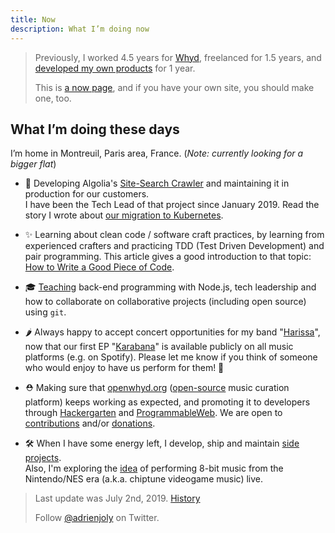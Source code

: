 ```yaml
---
title: Now
description: What I’m doing now
---
```

> Previously, I worked 4.5 years for [Whyd](https://medium.com/openwhyd/music-amongst-other-topics-a4f41657d6d), freelanced for 1.5 years, and [developed my own products](https://hackernoon.com/12-months-to-become-an-indie-hacker-ad0c916c1f5f) for 1 year.
>
> This is [a now page](http://nownownow.com/about), and if you have your own site, you should make one, too.

## What I’m doing these days

I’m home in Montreuil, Paris area, France. (*Note: currently looking for a bigger flat*)

- 💼 Developing Algolia's [Site-Search Crawler](https://www.algolia.com/solutions/site-search) and maintaining it in production for our customers. <br/> I have been the Tech Lead of that project since January 2019. Read the story I wrote about [our migration to Kubernetes](https://blog.algolia.com/challenging-migration-heroku-google-kubernetes-engine/).

- ✨ Learning about clean code / software craft practices, by learning from experienced crafters and practicing TDD (Test Driven Development) and pair programming. This article gives a good introduction to that topic: [How to Write a Good Piece of Code](https://dev.to/taillogs/how-to-write-a-good-piece-of-code-2gmj).
  
- 🎓 [Teaching](/teaching) back-end programming with Node.js, tech leadership and how to collaborate on collaborative projects (including open source) using `git`.
  
- 🌶 Always happy to accept concert opportunities for my band "[Harissa](https://www.facebook.com/harissaquartet)", now that our first EP "[Karabana](https://cabaneariff.com/harissa-karabana)" is available publicly on all music platforms (e.g. on Spotify). Please let me know if you think of someone who would enjoy to have us perform for them! 🤗
  
- ⛑ Making sure that [openwhyd.org](https://openwhyd.org) ([open-source](https://github.com/openwhyd) music curation platform) keeps working as expected, and promoting it to developers through [Hackergarten](https://www.meetup.com/fr-FR/Paris-Hackergarten) and [ProgrammableWeb](https://www.programmableweb.com/api/openwhyd-user). We are open to [contributions](https://openwhyd.org/contribute) and/or [donations](https://openwhyd.org/donate).

- 🛠 When I have some energy left, I develop, ship and maintain [side projects](/prod). <br/> Also, I'm exploring the [idea](https://hackmd.io/nszFj8pcTAynVP04-GUePw) of performing 8-bit music from the Nintendo/NES era (a.k.a. chiptune videogame music) live.

> Last update was July 2nd, 2019. [History](https://github.com/adrienjoly/adrienjoly.github.com/commits/master/now)
>
> Follow [@adrienjoly](https://twitter.com/adrienjoly) on Twitter.
